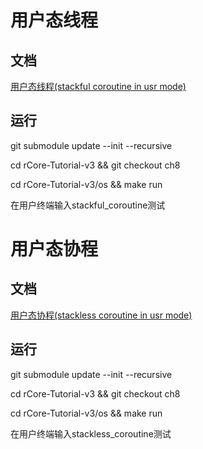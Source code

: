 # 用户态线程

## 文档
[用户态线程(stackful coroutine in usr mode)](./user_stackful_coroutine.md)
## 运行
git submodule update --init --recursive

cd rCore-Tutorial-v3 && git checkout ch8

cd rCore-Tutorial-v3/os && make run

在用户终端输入stackful_coroutine测试


# 用户态协程

## 文档
[用户态协程(stackless coroutine in usr mode)](./user_stackless_coroutine.md)
## 运行
git submodule update --init --recursive

cd rCore-Tutorial-v3 && git checkout ch8

cd rCore-Tutorial-v3/os && make run

在用户终端输入stackless_coroutine测试